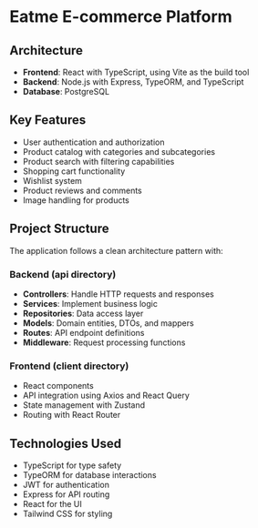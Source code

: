 # Eatme E-commerce Platform


## Architecture
- **Frontend**: React with TypeScript, using Vite as the build tool
- **Backend**: Node.js with Express, TypeORM, and TypeScript
- **Database**: PostgreSQL

## Key Features
- User authentication and authorization
- Product catalog with categories and subcategories
- Product search with filtering capabilities
- Shopping cart functionality
- Wishlist system
- Product reviews and comments
- Image handling for products

## Project Structure
The application follows a clean architecture pattern with:

### Backend (api directory)
- **Controllers**: Handle HTTP requests and responses
- **Services**: Implement business logic
- **Repositories**: Data access layer
- **Models**: Domain entities, DTOs, and mappers
- **Routes**: API endpoint definitions
- **Middleware**: Request processing functions

### Frontend (client directory)
- React components
- API integration using Axios and React Query
- State management with Zustand
- Routing with React Router

## Technologies Used
- TypeScript for type safety
- TypeORM for database interactions
- JWT for authentication
- Express for API routing
- React for the UI
- Tailwind CSS for styling

